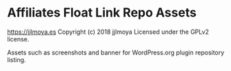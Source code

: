 # Affiliates Float Link Repo Assets #
https://jjlmoya.es
Copyright (c) 2018 jjlmoya
Licensed under the GPLv2 license.

Assets such as screenshots and banner for WordPress.org plugin repository listing.